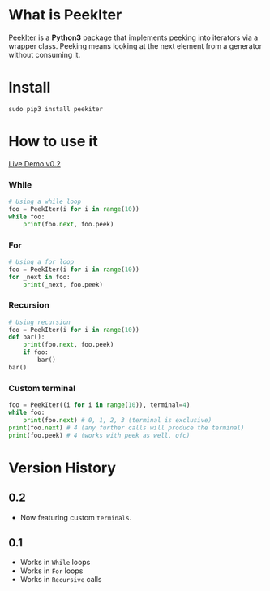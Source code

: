 # What is PeekIter
[PeekIter](https://pypi.python.org/pypi/peekiter) is a __Python3__ package that implements peeking into iterators via a wrapper class.
Peeking means looking at the next element from a generator without consuming it.

# Install

```
sudo pip3 install peekiter
```

# How to use it
[Live Demo v0.2](https://repl.it/E6UU/15)

### While
```python
# Using a while loop
foo = PeekIter(i for i in range(10))
while foo:
    print(foo.next, foo.peek)
```
### For

```python
# Using a for loop
foo = PeekIter(i for i in range(10))
for _next in foo:
    print(_next, foo.peek)
```
### Recursion

```python
# Using recursion
foo = PeekIter(i for i in range(10))
def bar():
    print(foo.next, foo.peek)
    if foo:
        bar()
bar()
```

### Custom terminal

```python
foo = PeekIter((i for i in range(10)), terminal=4)
while foo:
    print(foo.next) # 0, 1, 2, 3 (terminal is exclusive)
print(foo.next) # 4 (any further calls will produce the terminal)
print(foo.peek) # 4 (works with peek as well, ofc)
```

# Version History

## 0.2
* Now featuring custom `terminals`.

## 0.1
* Works in `While` loops
* Works in `For` loops
* Works in `Recursive` calls
